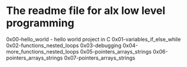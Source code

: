 # The readme file for alx low level programming
0x00-hello_world - hello world project in C
0x01-variables_if_else_while
0x02-functions_nested_loops
0x03-debugging
0x04-more_functions_nested_loops
0x05-pointers_arrays_strings
0x06-pointers_arrays_strings
0x07-pointers_arrays_strings
